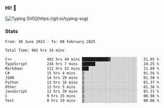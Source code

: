 ### Hi!  👋

[![Typing SVG](https://readme-typing-svg.herokuapp.com?font=Fira+Code&pause=1000&width=435&lines=Hello!+I'm+Texiwustion.)](https://git.io/typing-svg)

### Stats

<!--START_SECTION:waka-->

```txt
From: 30 June 2023 - To: 08 February 2025

Total Time: 965 hrs 24 mins

C++                492 hrs 49 mins ████████████▓░░░░░░░░░░░░   51.05 %
TypeScript         234 hrs 7 mins  ██████░░░░░░░░░░░░░░░░░░░   24.25 %
Markdown           112 hrs 52 mins ███░░░░░░░░░░░░░░░░░░░░░░   11.69 %
C#                 15 hrs 4 mins   ▒░░░░░░░░░░░░░░░░░░░░░░░░   01.56 %
JSON               14 hrs 29 mins  ▒░░░░░░░░░░░░░░░░░░░░░░░░   01.50 %
Python             13 hrs 16 mins  ▒░░░░░░░░░░░░░░░░░░░░░░░░   01.37 %
Other              13 hrs 5 mins   ▒░░░░░░░░░░░░░░░░░░░░░░░░   01.36 %
JavaScript         12 hrs 39 mins  ▒░░░░░░░░░░░░░░░░░░░░░░░░   01.31 %
C                  9 hrs 25 mins   ▒░░░░░░░░░░░░░░░░░░░░░░░░   00.98 %
Text               8 hrs 19 mins   ▒░░░░░░░░░░░░░░░░░░░░░░░░   00.86 %
```

<!--END_SECTION:waka-->
